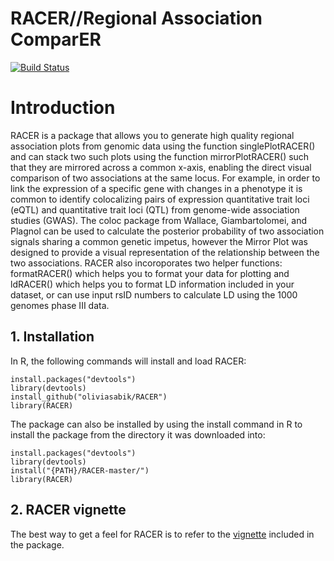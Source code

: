 # RACER//Regional Association ComparER
[![Build Status](https://travis-ci.com/oliviasabik/RACER.svg?branch=master)](https://travis-ci.com/oliviasabik/RACER)
# Introduction
RACER is a package that allows you to generate high quality regional association plots from genomic data using the function singlePlotRACER() and can stack two such plots using the function mirrorPlotRACER() such that they are mirrored across a common x-axis, enabling the direct visual comparison of two associations at the same locus. For example, in order to link the expression of a specific gene with changes in a phenotype it is common to identify colocalizing pairs of expression quantitative trait loci (eQTL) and quantitative trait loci (QTL) from genome-wide association studies (GWAS). The coloc package from Wallace, Giambartolomei, and Plagnol can be used to calculate the posterior probability of two association signals sharing a common genetic impetus, however the Mirror Plot was designed to provide a visual representation of the relationship between the two associations. RACER also incoroporates two helper functions: formatRACER() which helps you to format your data for plotting and ldRACER() which helps you to format LD information included in your dataset, or can use input rsID numbers to calculate LD using the 1000 genomes phase III data. 

## 1. Installation
In R, the following commands will install and load RACER:
```
install.packages("devtools") 
library(devtools) 
install_github("oliviasabik/RACER") 
library(RACER)
```
The package can also be installed by using the install command in R to install the package from the directory it was downloaded into:
```
install.packages("devtools") 
library(devtools)
install("{PATH}/RACER-master/")
library(RACER)
```
## 2. RACER vignette
The best way to get a feel for RACER is to refer to the [vignette](https://oliviasabik.github.io/RACERweb/articles/IntroToRACER.html) included in the package. 
